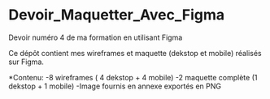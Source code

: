 # Devoir_Maquetter_Avec_Figma
Devoir numéro 4 de ma formation en utilisant Figma 

Ce dépôt contient mes wireframes et maquette (dekstop et mobile) réalisés sur Figma.

*Contenu:
  -8 wireframes ( 4 dekstop + 4 mobile)
  -2 maquette complète (1 dekstop + 1 mobile)
  -Image fournis en annexe exportés en PNG
